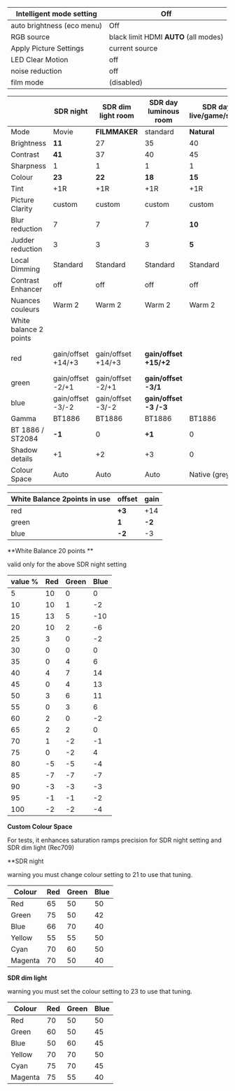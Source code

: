| Intelligent mode setting   | Off                                     |
| -------------------------- | --------------------------------------- |
| auto brightness (eco menu) | Off                                     |
| RGB source                 | black limit  HDMI  **AUTO** (all modes) |
| Apply Picture Settings     | current source                          |
| LED Clear Motion           | off                                     |
| noise reduction            | off                                     |
| film mode                  | (disabled)                              |


|                        | SDR night          | SDR dim light room | SDR day luminous room  | SDR day live/game/sport | HDR film dim light (night) | HDR  film day Maximum | HDR film day Flavored   | SDR PS4 day gaming     |
| ---------------------- | ------------------ | ------------------ | ---------------------- | ----------------------- | -------------------------- | --------------------- | ----------------------- | ---------------------- |
| Mode                   | Movie              | **FILMMAKER**      | standard               | **Natural**             | Movie                      | **FILMMAKER**         | **FILMMAKER**           | standard               |
| Brightness             | **11**             | 27                 | 35                     | 40                      | **35** (32)                | **50**                | 50                      | 35                     |
| Contrast               | **41**             | 37                 | 40                     | 45                      | **42**( 37)                | **50**                | **45**                  | 40                     |
| Sharpness              | 1                  | 1                  | 1                      | 1                       | 0                          | 0                     | 0                       | 1                      |
| Colour                 | **23**             | **22**             | **18**                 | **15**                  | **18** (22)                | 18                    | 18                      | **18**                 |
| Tint                   | +1R                | +1R                | +1R                    | +1R                     | +1R                        | +1R                   | +1R                     | +1R                    |
| Picture Clarity        | custom             | custom             | custom                 | custom                  | custom                     | custom                | custom                  | **auto**               |
| Blur reduction         | 7                  | 7                  | 7                      | **10**                  | 7                          | 7                     | 7                       |                        |
| Judder reduction       | 3                  | 3                  | 3                      | **5**                   | 3                          | 3                     | 3                       |                        |
| Local Dimming          | Standard           | Standard           | Standard               | Standard                | **Standard**               | **High**              | **standard**            | Standard               |
| Contrast Enhancer      | off                | off                | off                    | off                     | **low**                    | **High**              | **low**                 | off                    |
| Nuances couleurs       | Warm 2             | Warm 2             | Warm 2                 | Warm 2                  | Warm 2                     | Warm 2                | Warm 2                  | Warm 2                 |
| White balance 2 points |                    |                    |                        |                         |                            |                       |                         |                        |
| red                    | gain/offset +14/+3 | gain/offset +14/+3 | **gain/offset +15/+2** |                         | gain/offset +7/+1          | gain/offset +7/+1     | gain/offset +7/+1 +7/+1 | **gain/offset +15/+2** |
| green                  | gain/offset -2/+1  | gain/offset -2/+1  | **gain/offset -3/1**   |                         | gain -1                    | gain -1               | gain -1                 | **gain/offset -3/1**   |
| blue                   | gain/offset -3/-2  | gain/offset -3/-2  | **gain/offset -3 /-3** |                         | offset -3                  | offset -3             | offset -3               | **gain/offset 0 /-3**  |
| Gamma                  | BT1886             | BT1886             | BT1886                 | BT1886                  | ST2084                     | ST2084                | ST2084                  | BT1886                 |
| BT 1886 / ST2084       | **-1**             | 0                  | **+1**                 | 0                       | 0                          | **-1**                | **0**                   | 0                      |
| Shadow details         | +1                 | +2                 | +3                     | 0                       | **0**                      | **2**                 | **0**                   | 0                      |
| Colour Space           | Auto               | Auto               | Auto                   | Native (greyed)         | **auto**                   | **auto**              | auto                    | **auto**               |

| White Balance 2points in use | offset | gain   |
| ---------------------------- | ------ | ------ |
| red                          | **+3** | +14    |
| green                        | **1**  | **-2** |
| blue                         | **-2** | -3     |

**White Balance 20 points **

valid only for the above SDR night setting

| value % | Red  | Green | Blue |
| ------- | ---- | ----- | ---- |
| 5       | 10   | 0     | 0    |
| 10      | 10   | 1     | -2   |
| 15      | 13   | 5     | -10  |
| 20      | 10   | 2     | -6   |
| 25      | 3    | 0     | -2   |
| 30      | 0    | 0     | 0    |
| 35      | 0    | 4     | 6    |
| 40      | 4    | 7     | 14   |
| 45      | 0    | 4     | 13   |
| 50      | 3    | 6     | 11   |
| 55      | 0    | 3     | 6    |
| 60      | 2    | 0     | -2   |
| 65      | 2    | 2     | 0    |
| 70      | 1    | -2    | -1   |
| 75      | 0    | -2    | 4    |
| 80      | -5   | -5    | -4   |
| 85      | -7   | -7    | -7   |
| 90      | -3   | -3    | -3   |
| 95      | -1   | -1    | -2   |
| 100     | -2   | -2    | -4   |

**Custom Colour Space**

For tests, it enhances saturation ramps precision for SDR night setting and SDR dim light (Rec709)

**SDR night

warning you must change colour setting to 21 to use that tuning. 

| Colour  | Red  | Green | Blue |
| ------- | ---- | ----- | ---- |
| Red     | 65   | 50    | 50   |
| Green   | 75   | 50    | 42   |
| Blue    | 66   | 70    | 40   |
| Yellow  | 55   | 55    | 50   |
| Cyan    | 70   | 60    | 50   |
| Magenta | 70   | 50    | 40   |

**SDR dim light**

warning you must set the colour setting to 23 to use that tuning.

| Colour  | Red  | Green | Blue |
| ------- | ---- | ----- | ---- |
| Red     | 70   | 50    | 50   |
| Green   | 60   | 50    | 45   |
| Blue    | 50   | 60    | 45   |
| Yellow  | 70   | 70    | 50   |
| Cyan    | 75   | 70    | 45   |
| Magenta | 75   | 55    | 40   |